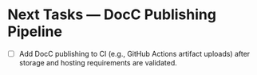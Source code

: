# Next Tasks — DocC Publishing Pipeline

- [ ] Add DocC publishing to CI (e.g., GitHub Actions artifact uploads) after storage and hosting requirements are
  validated.
